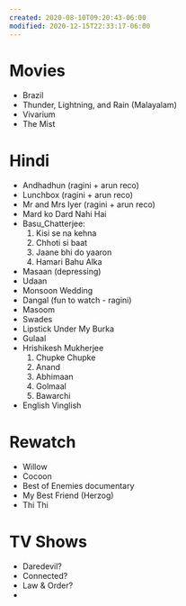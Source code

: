 ```yaml
---
created: 2020-08-10T09:20:43-06:00
modified: 2020-12-15T22:33:17-06:00
---
```


# Movies

- Brazil
- Thunder, Lightning, and Rain (Malayalam)
- Vivarium
- The Mist

# Hindi

- Andhadhun (ragini + arun reco)
- Lunchbox (ragini + arun reco)
- Mr and Mrs Iyer (ragini + arun reco)
- Mard ko Dard Nahi Hai
- Basu_Chatterjee:
  1. Kisi se na kehna
  2. Chhoti si baat
  3. Jaane bhi do yaaron
  4. Hamari Bahu Alka
- Masaan (depressing)
- Udaan
- Monsoon Wedding
- Dangal (fun to watch - ragini)
- Masoom
- Swades
- Lipstick Under My Burka
- Gulaal
- Hrishikesh Mukherjee
  1. Chupke Chupke
  2. Anand
  3. Abhimaan
  4. Golmaal
  5. Bawarchi
 - English Vinglish

# Rewatch

- Willow
- Cocoon
- Best of Enemies documentary 
- My Best Friend (Herzog)
- Thi Thi

# TV Shows

- Daredevil?
- Connected?
- Law & Order?
-

